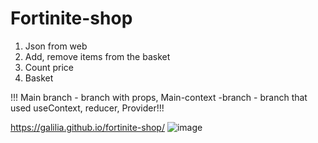 # Fortinite-shop

1) Json from web
2) Add, remove items from the basket
3) Count price
4) Basket

!!! Main branch - branch with props, Main-context -branch - branch that used useContext, reducer, Provider!!!

https://galilia.github.io/fortinite-shop/
![image](https://user-images.githubusercontent.com/20660693/153923213-f05bf0b5-63e8-438c-ac89-01dc3bccec38.png)
